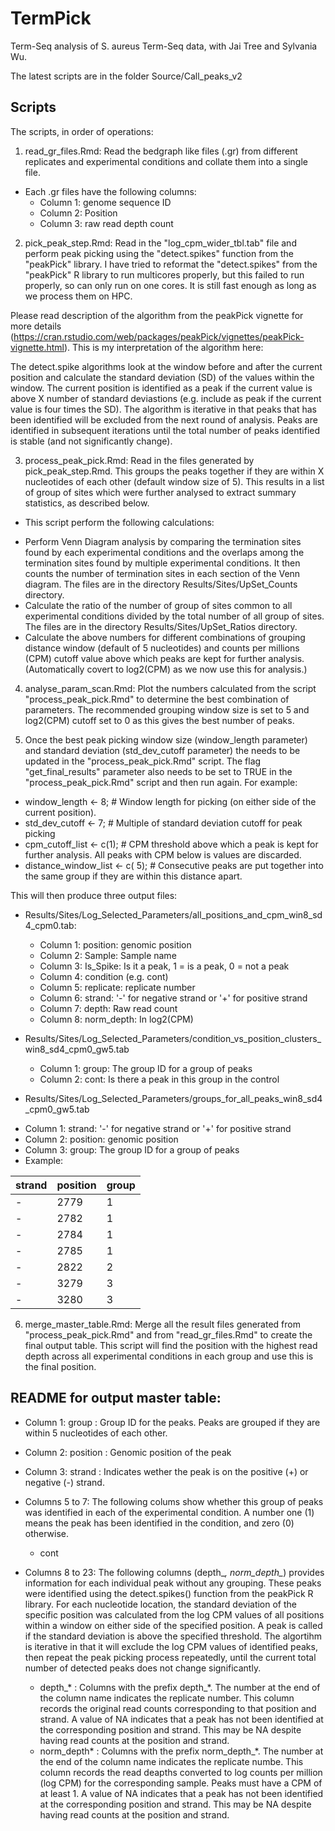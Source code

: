 # TermPick
Term-Seq analysis of S. aureus Term-Seq data, with Jai Tree and Sylvania Wu. 
  
The latest scripts are in the folder Source/Call_peaks_v2


## Scripts
The scripts, in order of operations:

1. read_gr_files.Rmd: Read the bedgraph like files (.gr) from different replicates and experimental conditions and collate them into a single file. 
* Each .gr files have the following columns:
  + Column 1: genome sequence ID
  + Column 2: Position
  + Column 3: raw read depth count

2. pick_peak_step.Rmd: Read in the "log_cpm_wider_tbl.tab" file and perform peak picking using the "detect.spikes" function from the "peakPick" library. I have tried to reformat the "detect.spikes" from the "peakPick" R library to run multicores properly, but this failed to run properly, so can only run on one cores. It is still fast enough as long as we process them on HPC. 


Please read description of the algorithm from the peakPick vignette for more details (https://cran.rstudio.com/web/packages/peakPick/vignettes/peakPick-vignette.html). This is my interpretation of the algorithm here:

The detect.spike algorithms look at the window before and after the current position and calculate the standard deviation (SD) of the values within the window. The current position is identified as a peak if the current value is above X number of standard deviastions (e.g. include as peak if the current value is four times the SD). The algorithm is iterative in that peaks that has been identified will be excluded from the next round of analysis. Peaks are identified in subsequent iterations until the total number of peaks identified is stable (and not significantly change).



3. process_peak_pick.Rmd: Read in the files generated by pick_peak_step.Rmd. This groups the peaks together if they are within X nucleotides of each other (default window size of 5). This results in a list of group of sites which were further analysed to extract summary statistics, as described below.
  * This script perform the following calculations:
  + Perform Venn Diagram analysis by comparing the termination sites found by each experimental conditions and the overlaps among the termination sites found by multiple experimental conditions. It then counts the number of termination sites in each section of the Venn diagram. The files are in the directory Results/Sites/UpSet_Counts directory.
  + Calculate the ratio of the number of group of sites common to all experimental conditions divided by the total number of all group of sites. The files are in the directory Results/Sites/UpSet_Ratios directory.
  + Calculate the above numbers for different combinations of grouping distance window (default of 5 nucleotides) and counts per millions (CPM) cutoff value above which peaks are kept for further analysis. (Automatically covert to log2(CPM) as we now use this for analysis.)   
  
4. analyse_param_scan.Rmd: Plot the numbers calculated from the script "process_peak_pick.Rmd" to determine the best combination of parameters. The recommended grouping window size is set to 5 and log2(CPM) cutoff set to 0 as this gives the best number of peaks. 


5. Once the best peak picking window size (window_length parameter) and standard deviation (std_dev_cutoff parameter) the needs to be updated in the "process_peak_pick.Rmd" script. The flag "get_final_results" parameter also needs to be set to TRUE in the "process_peak_pick.Rmd" script and then run again. For example:
  - window_length <- 8;  # Window length for picking (on either side of the current position).
  - std_dev_cutoff <-  7; # Multiple of standard deviation cutoff for peak picking
  - cpm_cutoff_list <- c(1); # CPM threshold above which a peak is kept for further analysis. All peaks with CPM below is values are discarded.
  - distance_window_list <- c( 5); # Consecutive peaks are put together into the same group if they are within this distance apart.
  

This will then produce three output files: 
* Results/Sites/Log_Selected_Parameters/all_positions_and_cpm_win8_sd4_cpm0.tab: 
  + Column 1: position: genomic position 
  + Column 2: Sample: Sample name
  + Column 3: Is_Spike: Is it a peak, 1 = is a peak, 0 = not a peak
  + Column 4: condition (e.g. cont)	
  + Column 5: replicate: replicate number 
  + Column 6: strand: '-' for negative strand or '+' for positive strand  
  + Column 7: depth: Raw read count
  + Column 8: norm_depth: In log2(CPM)
* Results/Sites/Log_Selected_Parameters/condition_vs_position_clusters_win8_sd4_cpm0_gw5.tab
  + Column 1: group: The group ID for a group of peaks	
  + Column 2: cont:	Is there a peak in this group in the control 
 
* Results/Sites/Log_Selected_Parameters/groups_for_all_peaks_win8_sd4_cpm0_gw5.tab
 + Column 1: strand: '-' for negative strand or '+' for positive strand  
 + Column 2: position: genomic position 
 + Column 3: group: The group ID for a group of peaks
 + Example: 
 
|strand	|position	|group |
|------|-----|---------|
|-	|2779	|1 |
|-	|2782	|1 |
|-	|2784	|1 |
|-	|2785	|1 |
|-	|2822	|2 |
|-	|3279	|3 |
|-	|3280	|3 |
  
6. merge_master_table.Rmd: Merge all the result files generated from "process_peak_pick.Rmd" and from "read_gr_files.Rmd" to create the final output table.
This script will find the position with the highest read depth across all experimental conditions in each group and use this is the final position. 

  
## README for output master table:
* Column 1: group     : Group ID for the peaks. Peaks are grouped if they are within 5 nucleotides of each other.
* Column 2: position  : Genomic position of the peak
* Column 3: strand    : Indicates wether the peak is on the positive (+) or negative (-) strand.
* Columns 5 to 7: The following colums show whether this group of peaks was identified in each of the experimental condition. A number one (1) means the peak has been identified in the condition, and zero (0) otherwise.
  + cont

* Columns 8 to 23: The following columns (depth_*, norm_depth_*) provides information for each individual peak without any grouping. These peaks were identified using the detect.spikes() function from the peakPick R library. For each nucleotide location, the standard deviation of the specific position was calculated from the log CPM values of all positions within a window on either side of the specified position. A peak is called if the standard deviation is above the specified threshold. The algortihm is iterative in that it will exclude the log CPM values of identified peaks, then repeat the peak picking process repeatedly, until the current total number of detected peaks does not change significantly.
  + depth_* : Columns with the prefix depth_*. The number at the end of the column name indicates the replicate number. This column records the original read counts corresponding to that position and strand. A value of NA indicates that a peak has not been identified at the corresponding position and strand. This may be NA despite having read counts at the position and strand.
  + norm_depth* : Columns with the prefix norm_depth_*. The number at the end of the column name indicates the replicate numbe. This column records the read deapths converted to log counts per million (log CPM) for the corresponding sample. Peaks must have a CPM of at least 1. A value of NA indicates that a peak has not been identified at the corresponding position and strand. This may be NA despite having read counts at the position and strand.


